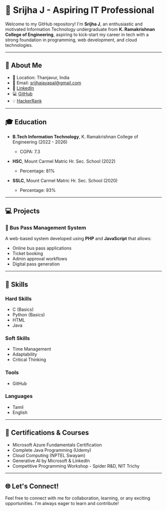 # 💼 Srijha J - Aspiring IT Professional

Welcome to my GitHub repository! I'm **Srijha J**, an enthusiastic and motivated Information Technology undergraduate from **K. Ramakrishnan College of Engineering**, aspiring to kick-start my career in tech with a strong foundation in programming, web development, and cloud technologies.

---

## 📄 About Me

- 📍 Location: Thanjavur, India  
- 📧 Email: [srijhajayapal@gmail.com](mailto:srijhajayapal@gmail.com)  
- 🔗 [LinkedIn](http://www.linkedin.com/in/srijha-jayapal-312aa0257)  
- 💻 [GitHub](https://github.com/Srijha04)  
- 💡 [HackerRank](https://www.hackerrank.com/profile/srijhajayapal)

---

## 🎓 Education

- **B.Tech Information Technology**, K. Ramakrishnan College of Engineering (2022 - 2026)  
  - CGPA: 7.3

- **HSC**, Mount Carmel Matric Hr. Sec. School (2022)  
  - Percentage: 81%

- **SSLC**, Mount Carmel Matric Hr. Sec. School (2020)  
  - Percentage: 93%

---

## 💻 Projects

### 🚌 Bus Pass Management System
A web-based system developed using **PHP** and **JavaScript** that allows:
- Online bus pass applications
- Ticket booking
- Admin approval workflows
- Digital pass generation

---

## 🧠 Skills

### Hard Skills
- C (Basics)
- Python (Basics)
- HTML
- Java

### Soft Skills
- Time Management
- Adaptability
- Critical Thinking

### Tools
- GitHub

### Languages
- Tamil
- English

---

## 🏅 Certifications & Courses

- Microsoft Azure Fundamentals Certification
- Complete Java Programming (Udemy)
- Cloud Computing (NPTEL Swayam)
- Generative AI by Microsoft & LinkedIn
- Competitive Programming Workshop - Spider R&D, NIT Trichy

---

## 🌐 Let's Connect!

Feel free to connect with me for collaboration, learning, or any exciting opportunities. I'm always eager to learn and contribute!


